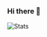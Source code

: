 ### Hi there 👋


![Stats](https://github-readme-stats.vercel.app/api?username=Swindler36&show_icons=true&hide_border=true)
<!--
Here are some ideas to get you started:


- 🔭 I’m currently working on ...
- 🌱 I’m currently learning ...
- 👯 I’m looking to collaborate on ...
- 🤔 I’m looking for help with ...
- 💬 Ask me about ...
- 📫 How to reach me: ...
- 😄 Pronouns: ...
- ⚡ Fun fact: ...
-->
